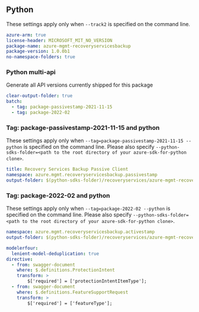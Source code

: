 ## Python

These settings apply only when `--track2` is specified on the command line.

``` yaml $(python)
azure-arm: true
license-header: MICROSOFT_MIT_NO_VERSION
package-name: azure-mgmt-recoveryservicesbackup
package-version: 1.0.0b1
no-namespace-folders: true
```

### Python multi-api

Generate all API versions currently shipped for this package

```yaml $(python)
clear-output-folder: true
batch:
  - tag: package-passivestamp-2021-11-15
  - tag: package-2022-02
```

### Tag: package-passivestamp-2021-11-15 and python

These settings apply only when `--tag=package-passivestamp-2021-11-15 --python` is specified on the command line.
Please also specify `--python-sdks-folder=<path to the root directory of your azure-sdk-for-python clone>`.

``` yaml $(tag) == 'package-passivestamp-2021-11-15'
title: Recovery Services Backup Passive Client
namespace: azure.mgmt.recoveryservicesbackup.passivestamp
output-folder: $(python-sdks-folder)/recoveryservices/azure-mgmt-recoveryservicesbackup/azure/mgmt/recoveryservicesbackup/passivestamp
```

### Tag: package-2022-02 and python

These settings apply only when `--tag=package-2022-02 --python` is specified on the command line.
Please also specify `--python-sdks-folder=<path to the root directory of your azure-sdk-for-python clone>`.

``` yaml $(tag) == 'package-2022-02'
namespace: azure.mgmt.recoveryservicesbackup.activestamp
output-folder: $(python-sdks-folder)/recoveryservices/azure-mgmt-recoveryservicesbackup/azure/mgmt/recoveryservicesbackup/activestamp
```

``` yaml $(python)
modelerfour:
  lenient-model-deduplication: true
directive:
  - from: swagger-document
    where: $.definitions.ProtectionIntent
    transform: >
        $['required'] = ['protectionIntentItemType'];
  - from: swagger-document
    where: $.definitions.FeatureSupportRequest
    transform: >
        $['required'] = ['featureType'];

```